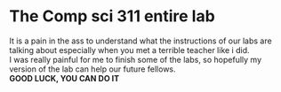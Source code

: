 # The Comp sci 311 entire lab
It is a  pain in the ass to understand what the instructions of our labs are talking about especially when you met a terrible teacher like i did.<br>
I was really painful for me to finish some of the labs, so hopefully my version of the lab can help our future fellows.<br>
<b>GOOD LUCK, YOU CAN DO IT</b>

